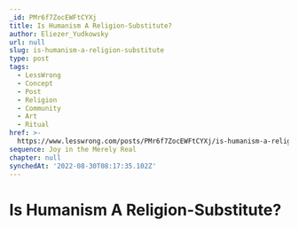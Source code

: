 ```yaml
---
_id: PMr6f7ZocEWFtCYXj
title: Is Humanism A Religion-Substitute?
author: Eliezer_Yudkowsky
url: null
slug: is-humanism-a-religion-substitute
type: post
tags:
  - LessWrong
  - Concept
  - Post
  - Religion
  - Community
  - Art
  - Ritual
href: >-
  https://www.lesswrong.com/posts/PMr6f7ZocEWFtCYXj/is-humanism-a-religion-substitute
sequence: Joy in the Merely Real
chapter: null
synchedAt: '2022-08-30T08:17:35.102Z'
---
```


# Is Humanism A Religion-Substitute?
